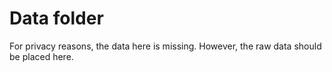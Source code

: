 # Data folder
For privacy reasons, the data here is missing. However, the raw data should be placed here.
